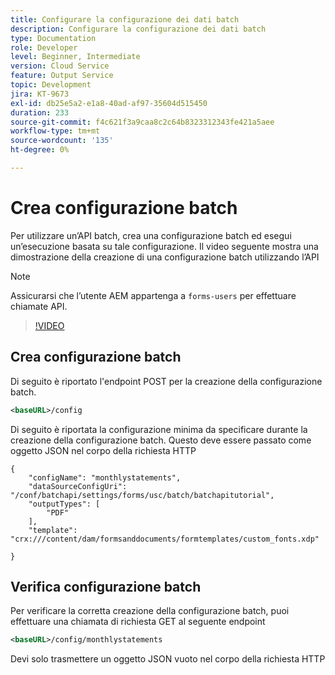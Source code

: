 ```yaml
---
title: Configurare la configurazione dei dati batch
description: Configurare la configurazione dei dati batch
type: Documentation
role: Developer
level: Beginner, Intermediate
version: Cloud Service
feature: Output Service
topic: Development
jira: KT-9673
exl-id: db25e5a2-e1a8-40ad-af97-35604d515450
duration: 233
source-git-commit: f4c621f3a9caa8c2c64b8323312343fe421a5aee
workflow-type: tm+mt
source-wordcount: '135'
ht-degree: 0%

---
```


# Crea configurazione batch

Per utilizzare un’API batch, crea una configurazione batch ed esegui un’esecuzione basata su tale configurazione. Il video seguente mostra una dimostrazione della creazione di una configurazione batch utilizzando l’API

>[!NOTE]
>Assicurarsi che l’utente AEM appartenga a ```forms-users``` per effettuare chiamate API.


>[!VIDEO](https://video.tv.adobe.com/v/340241?quality=12&learn=on)

## Crea configurazione batch

Di seguito è riportato l&#39;endpoint POST per la creazione della configurazione batch.

```xml
<baseURL>/config
```

Di seguito è riportata la configurazione minima da specificare durante la creazione della configurazione batch. Questo deve essere passato come oggetto JSON nel corpo della richiesta HTTP

```
{
	"configName": "monthlystatements",
	"dataSourceConfigUri": "/conf/batchapi/settings/forms/usc/batch/batchapitutorial",
	"outputTypes": [
		"PDF"
	],
	"template": "crx:///content/dam/formsanddocuments/formtemplates/custom_fonts.xdp"

}
```

## Verifica configurazione batch

Per verificare la corretta creazione della configurazione batch, puoi effettuare una chiamata di richiesta GET al seguente endpoint


```xml
<baseURL>/config/monthlystatements
```

Devi solo trasmettere un oggetto JSON vuoto nel corpo della richiesta HTTP
